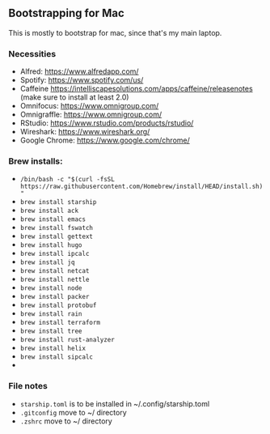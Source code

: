 ## Bootstrapping for Mac

This is mostly to bootstrap for mac, since that's my main laptop.

### Necessities

* Alfred: https://www.alfredapp.com/
* Spotify: https://www.spotify.com/us/
* Caffeine https://intelliscapesolutions.com/apps/caffeine/releasenotes (make sure to install at least 2.0)
* Omnifocus: https://www.omnigroup.com/
* Omnigraffle: https://www.omnigroup.com/
* RStudio: https://www.rstudio.com/products/rstudio/
* Wireshark: https://www.wireshark.org/
* Google Chrome: https://www.google.com/chrome/

### Brew installs:

* `/bin/bash -c "$(curl -fsSL https://raw.githubusercontent.com/Homebrew/install/HEAD/install.sh)"`
* `brew install starship`
* `brew install ack`
* `brew install emacs`
* `brew install fswatch`
* `brew install gettext`
* `brew install hugo`
* `brew install ipcalc`
* `brew install jq`
* `brew install netcat`
* `brew install nettle`
* `brew install node`
* `brew install packer`
* `brew install protobuf`
* `brew install rain`
* `brew install terraform`
* `brew install tree`
* `brew install rust-analyzer`
* `brew install helix`
* `brew install sipcalc`
* 

### File notes

* `starship.toml` is to be installed in ~/.config/starship.toml
* `.gitconfig` move to ~/ directory
* `.zshrc` move to ~/ directory
